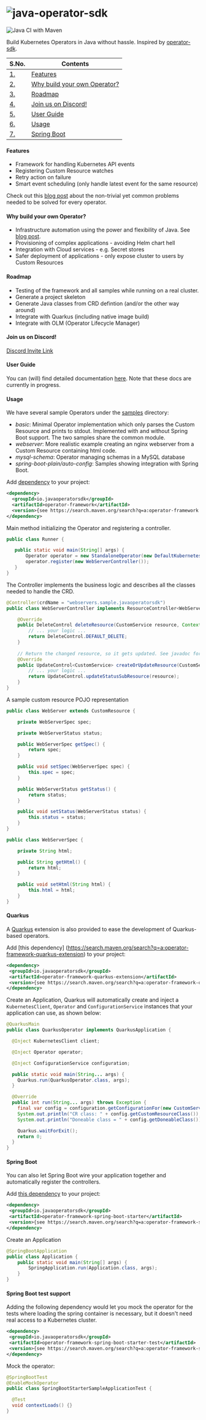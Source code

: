 # ![java-operator-sdk](docs/assets/images/logo.png) 
![Java CI with Maven](https://github.com/java-operator-sdk/java-operator-sdk/workflows/Java%20CI%20with%20Maven/badge.svg)

Build Kubernetes Operators in Java without hassle. Inspired by [operator-sdk](https://github.com/operator-framework/operator-sdk).

| S.No. | Contents |
| ----- | -------- |
| [1.](#Features) | [Features](#Features) |
| [2.](#Why-build-your-own-Operator) | [Why build your own Operator?](#Why-build-your-own-Operator) |
| [3.](#Roadmap) | [Roadmap](#Roadmap) |
| [4.](#Join-us-on-Discord) | [Join us on Discord!](#Join-us-on-Discord) |
| [5.](#User-Guide) | [User Guide](#User-Guide) |
| [6.](#Usage) | [Usage](#Usage) |
| [7.](#Spring-Boot) | [Spring Boot](#Spring-Boot) |

#### Features
* Framework for handling Kubernetes API events
* Registering Custom Resource watches
* Retry action on failure
* Smart event scheduling (only handle latest event for the same resource)

Check out this [blog post](https://blog.container-solutions.com/a-deep-dive-into-the-java-operator-sdk) 
about the non-trivial yet common problems needed to be solved for every operator. 

#### Why build your own Operator?
* Infrastructure automation using the power and flexibility of Java. See [blog post](https://blog.container-solutions.com/cloud-native-java-infrastructure-automation-with-kubernetes-operators).
* Provisioning of complex applications - avoiding Helm chart hell
* Integration with Cloud services - e.g. Secret stores
* Safer deployment of applications - only expose cluster to users by Custom Resources

#### Roadmap
* Testing of the framework and all samples while running on a real cluster.
* Generate a project skeleton
* Generate Java classes from CRD defintion (and/or the other way around)
* Integrate with Quarkus (including native image build)
* Integrate with OLM (Operator Lifecycle Manager)

#### Join us on Discord!

[Discord Invite Link](https://discord.gg/DacEhAy)

#### User Guide

You can (will) find detailed documentation [here](docs/DOCS.md). 
Note that these docs are currently in progress. 

#### Usage

We have several sample Operators under the [samples](samples) directory:
* *basic*: Minimal Operator implementation which only parses the Custom Resource and prints to stdout.
Implemented with and without Spring Boot support. The two samples share the common module.
* *webserver*: More realistic example creating an nginx webserver from a Custom Resource containing html code.
* *mysql-schema*: Operator managing schemas in a MySQL database
* *spring-boot-plain/auto-config*: Samples showing integration with Spring Boot.

Add [dependency](https://search.maven.org/search?q=a:operator-framework) to your project:

```xml
<dependency>
  <groupId>io.javaoperatorsdk</groupId>
  <artifactId>operator-framework</artifactId>
  <version>{see https://search.maven.org/search?q=a:operator-framework for latest version}</version>
</dependency>
```

Main method initializing the Operator and registering a controller.

```java
public class Runner {

   public static void main(String[] args) {
       Operator operator = new StandaloneOperator(new DefaultKubernetesClient());
       operator.register(new WebServerController());
   }
}
```

The Controller implements the business logic and describes all the classes needed to handle the CRD.

```java
@Controller(crdName = "webservers.sample.javaoperatorsdk")
public class WebServerController implements ResourceController<WebServer> {

    @Override
    public DeleteControl deleteResource(CustomService resource, Context<WebServer> context) {
        // ... your logic ...
        return DeleteControl.DEFAULT_DELETE;
    }
    
    // Return the changed resource, so it gets updated. See javadoc for details.
    @Override
    public UpdateControl<CustomService> createOrUpdateResource(CustomService resource, Context<WebServer> context) {
        // ... your logic ...
        return UpdateControl.updateStatusSubResource(resource);
    }
}
```

A sample custom resource POJO representation

```java
public class WebServer extends CustomResource {

    private WebServerSpec spec;

    private WebServerStatus status;

    public WebServerSpec getSpec() {
        return spec;
    }

    public void setSpec(WebServerSpec spec) {
        this.spec = spec;
    }

    public WebServerStatus getStatus() {
        return status;
    }

    public void setStatus(WebServerStatus status) {
        this.status = status;
    }
}

public class WebServerSpec {

    private String html;

    public String getHtml() {
        return html;
    }

    public void setHtml(String html) {
        this.html = html;
    }
}
```
          
#### Quarkus

A [Quarkus](https://quarkus.io) extension is also provided to ease the development of Quarkus-based operators.

Add [this dependency] (https://search.maven.org/search?q=a:operator-framework-quarkus-extension)
to your project:

```xml
<dependency>
 <groupId>io.javaoperatorsdk</groupId>
 <artifactId>operator-framework-quarkus-extension</artifactId>
 <version>{see https://search.maven.org/search?q=a:operator-framework-quarkus-extension for latest version}</version>
</dependency>
```

Create an Application, Quarkus will automatically create and inject a `KubernetesClient`, `Operator` 
and `ConfigurationService` instances that your application can use, as shown below:

```java
@QuarkusMain
public class QuarkusOperator implements QuarkusApplication {

  @Inject KubernetesClient client;

  @Inject Operator operator;

  @Inject ConfigurationService configuration;

  public static void main(String... args) {
    Quarkus.run(QuarkusOperator.class, args);
  }

  @Override
  public int run(String... args) throws Exception {
    final var config = configuration.getConfigurationFor(new CustomServiceController(client));
    System.out.println("CR class: " + config.getCustomResourceClass());
    System.out.println("Doneable class = " + config.getDoneableClass());

    Quarkus.waitForExit();
    return 0;
  }
}
```

#### Spring Boot

You can also let Spring Boot wire your application together and automatically register the controllers.

Add [this dependency](https://search.maven.org/search?q=a:operator-framework-spring-boot-starter) to your project:

```xml
<dependency>
 <groupId>io.javaoperatorsdk</groupId>
 <artifactId>operator-framework-spring-boot-starter</artifactId>
 <version>{see https://search.maven.org/search?q=a:operator-framework-spring-boot-starter for latest version}</version>
</dependency>
```

Create an Application
```java
@SpringBootApplication
public class Application {
    public static void main(String[] args) {
        SpringApplication.run(Application.class, args);
    }
}
```

#### Spring Boot test support

Adding the following dependency would let you mock the operator for the 
tests where loading the spring container is necessary, 
but it doesn't need real access to a Kubernetes cluster.

```xml
<dependency>
 <groupId>io.javaoperatorsdk</groupId>
 <artifactId>operator-framework-spring-boot-starter-test</artifactId>
 <version>{see https://search.maven.org/search?q=a:operator-framework-spring-boot-starter for latest version}</version>
</dependency>
``` 

Mock the operator:
```java
@SpringBootTest
@EnableMockOperator
public class SpringBootStarterSampleApplicationTest {

  @Test
  void contextLoads() {}
}
```
